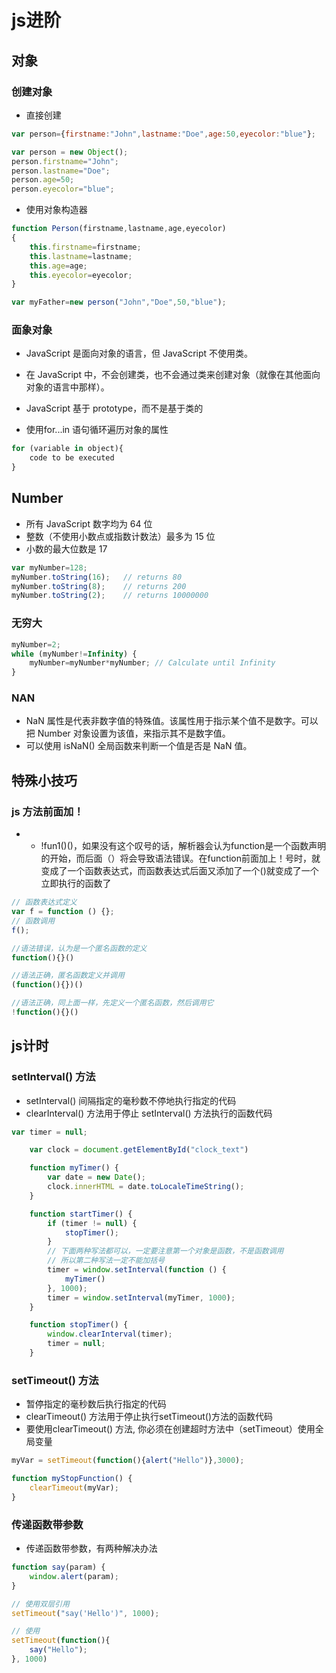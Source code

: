 # js进阶

## 对象

### 创建对象

- 直接创建

```js
var person={firstname:"John",lastname:"Doe",age:50,eyecolor:"blue"};
```

```js
var person = new Object();
person.firstname="John";
person.lastname="Doe";
person.age=50;
person.eyecolor="blue";
```

- 使用对象构造器

```js
function Person(firstname,lastname,age,eyecolor)
{
    this.firstname=firstname;
    this.lastname=lastname;
    this.age=age;
    this.eyecolor=eyecolor;
}

var myFather=new person("John","Doe",50,"blue");
```

### 面象对象

- JavaScript 是面向对象的语言，但 JavaScript 不使用类。
- 在 JavaScript 中，不会创建类，也不会通过类来创建对象（就像在其他面向对象的语言中那样）。
- JavaScript 基于 prototype，而不是基于类的

- 使用for...in 语句循环遍历对象的属性

```js
for (variable in object){
    code to be executed
}
```

## Number

- 所有 JavaScript 数字均为 64 位
- 整数（不使用小数点或指数计数法）最多为 15 位
- 小数的最大位数是 17

```js
var myNumber=128;
myNumber.toString(16);   // returns 80
myNumber.toString(8);    // returns 200
myNumber.toString(2);    // returns 10000000
```

### 无穷大

```js
myNumber=2;
while (myNumber!=Infinity) {
    myNumber=myNumber*myNumber; // Calculate until Infinity 
}
```

### NAN

- NaN 属性是代表非数字值的特殊值。该属性用于指示某个值不是数字。可以把 Number 对象设置为该值，来指示其不是数字值。
- 可以使用 isNaN() 全局函数来判断一个值是否是 NaN 值。

## 特殊小技巧

### js 方法前面加！

- - !fun1()()，如果没有这个叹号的话，解析器会认为function是一个函数声明的开始，而后面（）将会导致语法错误。在function前面加上！号时，就变成了一个函数表达式，而函数表达式后面又添加了一个()就变成了一个立即执行的函数了

```js
// 函数表达式定义
var f = function () {};
// 函数调用
f();

//语法错误，认为是一个匿名函数的定义
function(){}()

//语法正确，匿名函数定义并调用
(function(){})()

//语法正确，同上面一样，先定义一个匿名函数，然后调用它
!function(){}()
```

## js计时

### setInterval() 方法

- setInterval() 间隔指定的毫秒数不停地执行指定的代码
- clearInterval() 方法用于停止 setInterval() 方法执行的函数代码

```js
var timer = null;

    var clock = document.getElementById("clock_text")

    function myTimer() {
        var date = new Date();
        clock.innerHTML = date.toLocaleTimeString();
    }

    function startTimer() {
        if (timer != null) {
            stopTimer();
        }
        // 下面两种写法都可以，一定要注意第一个对象是函数，不是函数调用
        // 所以第二种写法一定不能加括号
        timer = window.setInterval(function () {
            myTimer()
        }, 1000);
        timer = window.setInterval(myTimer, 1000);
    }

    function stopTimer() {
        window.clearInterval(timer);
        timer = null;
    }
```

### setTimeout() 方法

- 暂停指定的毫秒数后执行指定的代码
- clearTimeout() 方法用于停止执行setTimeout()方法的函数代码
- 要使用clearTimeout() 方法, 你必须在创建超时方法中（setTimeout）使用全局变量

```js
myVar = setTimeout(function(){alert("Hello")},3000);

function myStopFunction() {
    clearTimeout(myVar);
}
```

### 传递函数带参数

- 传递函数带参数，有两种解决办法

```js
function say(param) {
    window.alert(param);
}

// 使用双层引用
setTimeout("say('Hello')", 1000);

// 使用
setTimeout(function(){
    say("Hello");
}, 1000)
```